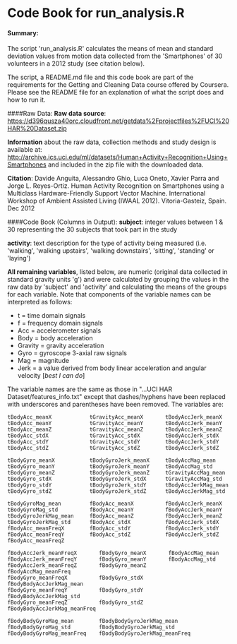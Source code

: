 Code Book for run_analysis.R
===========================
#### Summary:
The script 'run_analysis.R' calculates the means of mean and standard deviation values from motion data collected from the 'Smartphones' of 30 volunteers in a 2012 study (see citation below). 

The script, a README.md file and this code book are part of the requirements for the Getting and Cleaning Data course offered by Coursera. Please see the README file for an explanation of what the script does and how to run it.

####Raw Data:
**Raw data source**: https://d396qusza40orc.cloudfront.net/getdata%2Fprojectfiles%2FUCI%20HAR%20Dataset.zip

**Information** about the raw data, collection methods and study design is available at: http://archive.ics.uci.edu/ml/datasets/Human+Activity+Recognition+Using+Smartphones and included in the zip file with the downloaded data.

**Citation**:  Davide Anguita, Alessandro Ghio, Luca Oneto, Xavier Parra and Jorge L. Reyes-Ortiz. Human Activity Recognition on Smartphones using a Multiclass Hardware-Friendly Support Vector Machine. International Workshop of Ambient Assisted Living (IWAAL 2012). Vitoria-Gasteiz, Spain. Dec 2012

####Code Book (Columns in Output):
**subject**: integer values between 1 & 30 representing the 30 subjects that took part in the study

**activity**: text description for the type of activity being measured (i.e. 'walking', 'walking upstairs', 'walking downstairs', 'sitting', 'standing' or 'laying')

**All remaining variables**, listed below, are numeric (original data collected in standard gravity units 'g') and were calculated by grouping the values in the raw data by 'subject' and 'activity' and calculating the means of the groups for each variable. Note that components of the variable names can be interpreted as follows:
- t = time domain signals
- f = frequency domain signals
- Acc = accelerometer signals
- Body = body acceleration
- Gravity = gravity acceleration
- Gyro = gyroscope 3-axial raw signals
- Mag = magnitude
- Jerk = a value derived from body linear acceleration and angular velocity [*best I can do*]

The variable names are the same as those in "...UCI HAR Dataset/features_info.txt" except that dashes/hyphens have been replaced with underscores and parentheses have been removed.
The variables are:
```
tBodyAcc_meanX            tGravityAcc_meanX       tBodyAccJerk_meanX
tBodyAcc_meanY            tGravityAcc_meanY       tBodyAccJerk_meanY
tBodyAcc_meanZ            tGravityAcc_meanZ       tBodyAccJerk_meanZ
tBodyAcc_stdX             tGravityAcc_stdX        tBodyAccJerk_stdX
tBodyAcc_stdY             tGravityAcc_stdY        tBodyAccJerk_stdY
tBodyAcc_stdZ             tGravityAcc_stdZ        tBodyAccJerk_stdZ

tBodyGyro_meanX           tBodyGyroJerk_meanX     tBodyAccMag_mean
tBodyGyro_meanY           tBodyGyroJerk_meanY     tBodyAccMag_std
tBodyGyro_meanZ           tBodyGyroJerk_meanZ     tGravityAccMag_mean
tBodyGyro_stdX            tBodyGyroJerk_stdX      tGravityAccMag_std
tBodyGyro_stdY            tBodyGyroJerk_stdY      tBodyAccJerkMag_mean
tBodyGyro_stdZ            tBodyGyroJerk_stdZ      tBodyAccJerkMag_std

tBodyGyroMag_mean         fBodyAcc_meanX          fBodyAccJerk_meanX
tBodyGyroMag_std          fBodyAcc_meanY          fBodyAccJerk_meanY
tBodyGyroJerkMag_mean     fBodyAcc_meanZ          fBodyAccJerk_meanZ
tBodyGyroJerkMag_std      fBodyAcc_stdX           fBodyAccJerk_stdX
fBodyAcc_meanFreqX        fBodyAcc_stdY           fBodyAccJerk_stdY
fBodyAcc_meanFreqY        fBodyAcc_stdZ           fBodyAccJerk_stdZ
fBodyAcc_meanFreqZ

fBodyAccJerk_meanFreqX       fBodyGyro_meanX       fBodyAccMag_mean
fBodyAccJerk_meanFreqY       fBodyGyro_meanY       fBodyAccMag_std
fBodyAccJerk_meanFreqZ       fBodyGyro_meanZ       fBodyAccMag_meanFreq
fBodyGyro_meanFreqX          fBodyGyro_stdX        fBodyBodyAccJerkMag_mean
fBodyGyro_meanFreqY          fBodyGyro_stdY        fBodyBodyAccJerkMag_std
fBodyGyro_meanFreqZ          fBodyGyro_stdZ        fBodyBodyAccJerkMag_meanFreq

fBodyBodyGyroMag_mean        fBodyBodyGyroJerkMag_mean
fBodyBodyGyroMag_std         fBodyBodyGyroJerkMag_std
fBodyBodyGyroMag_meanFreq    fBodyBodyGyroJerkMag_meanFreq
```



